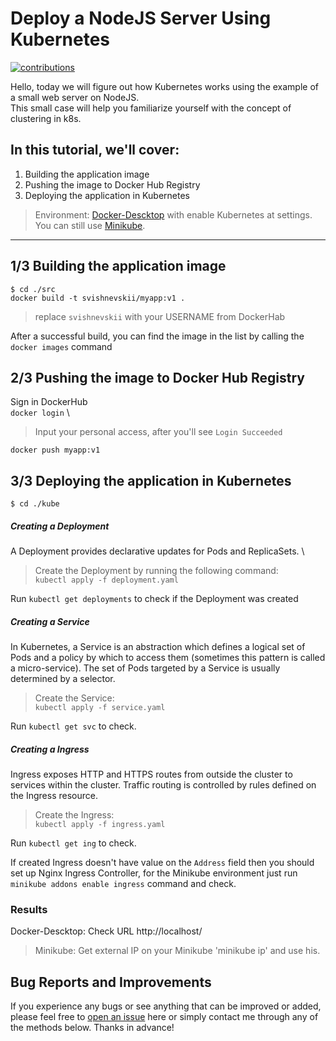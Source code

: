 
# Deploy a NodeJS Server Using Kubernetes

[![contributions](https://img.shields.io/badge/contributions-welcome-brightgreen.svg?style=flat-square)](https://github.com/svishnevskii/deploy-kubernetes-nodejs-server/issues)

Hello, today we will figure out how Kubernetes works using the example of a small web server on NodeJS. \
This small case will help you familiarize yourself with the concept of clustering in k8s.


## In this tutorial, we'll cover:
1. Building the application image
2. Pushing the image to Docker Hub Registry
3. Deploying the application in Kubernetes

> Environment:
[Docker-Descktop](https://www.docker.com/products/docker-desktop) with enable Kubernetes at settings. You can still use [Minikube](https://kubernetes.io/ru/docs/tasks/tools/install-minikube/).

***

## 1/3 Building the application image

`$ cd ./src` \
`docker build -t svishnevskii/myapp:v1 .`

>replace `svishnevskii` with your USERNAME from DockerHab

After a successful build, you can find the image in the list by calling the `docker images` command

## 2/3 Pushing the image to Docker Hub Registry
Sign in DockerHub \
`docker login` \
> Input your personal access, after you'll see `Login Succeeded`

`docker push myapp:v1`


## 3/3 Deploying the application in Kubernetes
`$ cd ./kube`

##### Creating a Deployment
A Deployment provides declarative updates for Pods and ReplicaSets. \
> Create the Deployment by running the following command: \
`kubectl apply -f deployment.yaml`

Run `kubectl get deployments` to check if the Deployment was created

##### Creating a Service
In Kubernetes, a Service is an abstraction which defines a logical set of Pods and a policy by which to access them (sometimes this pattern is called a micro-service). The set of Pods targeted by a Service is usually determined by a selector.

> Create the Service: \
`kubectl apply -f service.yaml`

Run `kubectl get svc` to check.

##### Creating a Ingress
Ingress exposes HTTP and HTTPS routes from outside the cluster to services within the cluster. Traffic routing is controlled by rules defined on the Ingress resource.

> Create the Ingress: \
`kubectl apply -f ingress.yaml`

Run `kubectl get ing` to check.

If created Ingress doesn't have value on the `Address` field then you should set up Nginx Ingress Controller, for the Minikube environment just run `minikube addons enable ingress` command and check.


### Results
Docker-Descktop:
Check URL http://localhost/

> Minikube: Get external IP on your Minikube 'minikube ip' and use his.

## Bug Reports and Improvements
If you experience any bugs or see anything that can be improved or added, please feel free to [open an issue](https://github.com/svishnevskii/deploy-kubernetes-nodejs-server/issues) here or simply contact me through any of the methods below. Thanks in advance!

